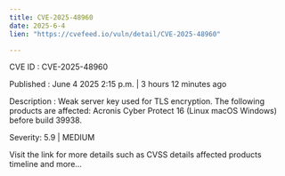 ```yaml
---
title: CVE-2025-48960
date: 2025-6-4
lien: "https://cvefeed.io/vuln/detail/CVE-2025-48960"

---
```


CVE ID : CVE-2025-48960

Published :  June 4
2025
2:15 p.m. | 3 hours
12 minutes ago

Description : Weak server key used for TLS encryption. The following products are affected: Acronis Cyber Protect 16 (Linux
macOS
Windows) before build 39938.

Severity: 5.9 | MEDIUM

Visit the link for more details
such as CVSS details
affected products
timeline
and more...
